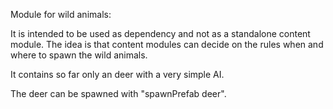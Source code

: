 Module for wild animals:

It is intended to be used as dependency and not as a standalone content module. 
The idea is that content modules can decide on the rules when and where to spawn the wild animals.

It contains so far only an deer with a very simple AI.

The deer can be spawned with "spawnPrefab deer".